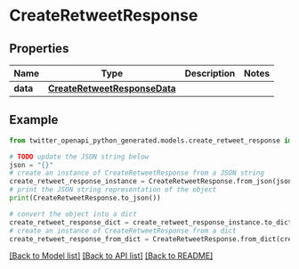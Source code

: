 # CreateRetweetResponse


## Properties

Name | Type | Description | Notes
------------ | ------------- | ------------- | -------------
**data** | [**CreateRetweetResponseData**](CreateRetweetResponseData.md) |  | 

## Example

```python
from twitter_openapi_python_generated.models.create_retweet_response import CreateRetweetResponse

# TODO update the JSON string below
json = "{}"
# create an instance of CreateRetweetResponse from a JSON string
create_retweet_response_instance = CreateRetweetResponse.from_json(json)
# print the JSON string representation of the object
print(CreateRetweetResponse.to_json())

# convert the object into a dict
create_retweet_response_dict = create_retweet_response_instance.to_dict()
# create an instance of CreateRetweetResponse from a dict
create_retweet_response_from_dict = CreateRetweetResponse.from_dict(create_retweet_response_dict)
```
[[Back to Model list]](../README.md#documentation-for-models) [[Back to API list]](../README.md#documentation-for-api-endpoints) [[Back to README]](../README.md)


